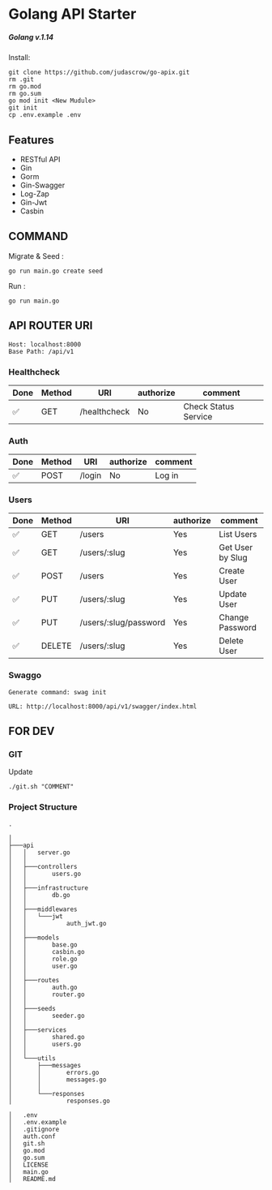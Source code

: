 # Golang API Starter

##### Golang v.1.14

Install:

```
git clone https://github.com/judascrow/go-apix.git
rm .git
rm go.mod
rm go.sum
go mod init <New Mudule>
git init
cp .env.example .env
```

## Features

- RESTful API
- Gin
- Gorm
- Gin-Swagger
- Log-Zap
- Gin-Jwt
- Casbin

## COMMAND

Migrate & Seed :

```
go run main.go create seed
```

Run :

```
go run main.go
```

## API ROUTER URI

```
Host: localhost:8000
Base Path: /api/v1
```

### Healthcheck

| Done               | Method | URI          | authorize | comment              |
| ------------------ | ------ | ------------ | --------- | -------------------- |
| :white_check_mark: | GET    | /healthcheck | No        | Check Status Service |

### Auth

| Done               | Method | URI    | authorize | comment |
| ------------------ | ------ | ------ | --------- | ------- |
| :white_check_mark: | POST   | /login | No        | Log in  |

### Users

| Done               | Method | URI                   | authorize | comment          |
| ------------------ | ------ | --------------------- | --------- | ---------------- |
| :white_check_mark: | GET    | /users                | Yes       | List Users       |
| :white_check_mark: | GET    | /users/:slug          | Yes       | Get User by Slug |
| :white_check_mark: | POST   | /users                | Yes       | Create User      |
| :white_check_mark: | PUT    | /users/:slug          | Yes       | Update User      |
| :white_check_mark: | PUT    | /users/:slug/password | Yes       | Change Password  |
| :white_check_mark: | DELETE | /users/:slug          | Yes       | Delete User      |

### Swaggo

```
Generate command: swag init

URL: http://localhost:8000/api/v1/swagger/index.html
```

## FOR DEV

### GIT

Update

```
./git.sh "COMMENT"
```

### Project Structure

```
.

│
├───api
│   │   server.go
│   │
│   ├───controllers
│   │       users.go
│   │
│   ├───infrastructure
│   │       db.go
│   │
│   ├───middlewares
│   │   └───jwt
│   │           auth_jwt.go
│   │
│   ├───models
│   │       base.go
│   │       casbin.go
│   │       role.go
│   │       user.go
│   │
│   ├───routes
│   │       auth.go
│   │       router.go
│   │
│   ├───seeds
│   │       seeder.go
│   │
│   ├───services
│   │       shared.go
│   │       users.go
│   │
│   └───utils
│       ├───messages
│       │       errors.go
│       │       messages.go
│       │
│       └───responses
│               responses.go

│   .env
│   .env.example
│   .gitignore
│   auth.conf
│   git.sh
│   go.mod
│   go.sum
│   LICENSE
│   main.go
│   README.md
```

